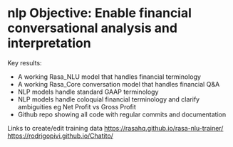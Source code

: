 # nlp Objective: Enable financial conversational analysis and interpretation
Key results:
- A working Rasa_NLU model that handles financial terminology
- A working Rasa_Core conversation model that handles financial Q&A
- NLP models handle standard GAAP terminology
- NLP models handle coloquial financial terminology and clarify ambiguities eg Net Profit vs Gross Profit
- Github repo showing all code with regular commits and documentation

Links to create/edit training data
https://rasahq.github.io/rasa-nlu-trainer/
https://rodrigopivi.github.io/Chatito/
